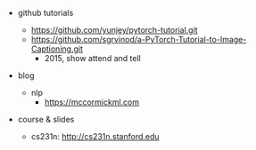 
- github tutorials
    - https://github.com/yunjey/pytorch-tutorial.git 
    - https://github.com/sgrvinod/a-PyTorch-Tutorial-to-Image-Captioning.git
        - 2015, show attend and tell
    
- blog
   - nlp
        - https://mccormickml.com
   
- course & slides
    - cs231n: http://cs231n.stanford.edu
    